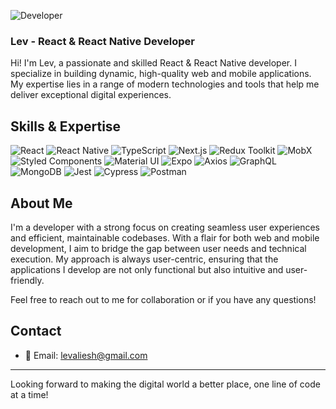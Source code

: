 ![Developer](https://github.com/LevaLiesh/LevaLiesh/assets/157110846/457c95df-b058-42ff-bde1-95f40294d84e)

### Lev - React & React Native Developer

Hi! I'm Lev, a passionate and skilled React & React Native developer. I specialize in building dynamic, high-quality web and mobile applications. My expertise lies in a range of modern technologies and tools that help me deliver exceptional digital experiences.

## Skills & Expertise

![React](https://img.shields.io/badge/React-20232A?style=for-the-badge&logo=react&logoColor=61DAFB)
![React Native](https://img.shields.io/badge/React_Native-20232A?style=for-the-badge&logo=react&logoColor=61DAFB)
![TypeScript](https://img.shields.io/badge/TypeScript-007ACC?style=for-the-badge&logo=typescript&logoColor=white)
![Next.js](https://img.shields.io/badge/Next.js-000000?style=for-the-badge&logo=nextdotjs&logoColor=white)
![Redux Toolkit](https://img.shields.io/badge/Redux_Toolkit-764ABC?style=for-the-badge&logo=redux&logoColor=white)
![MobX](https://img.shields.io/badge/MobX-FF9955?style=for-the-badge&logo=mobx&logoColor=white)
![Styled Components](https://img.shields.io/badge/Styled_Components-DB7093?style=for-the-badge&logo=styled-components&logoColor=white)
![Material UI](https://img.shields.io/badge/Material_UI-0081CB?style=for-the-badge&logo=material-ui&logoColor=white)
![Expo](https://img.shields.io/badge/Expo-1B1F23?style=for-the-badge&logo=expo&logoColor=white)
![Axios](https://img.shields.io/badge/Axios-5A29E4?style=for-the-badge&logo=axios&logoColor=white)
![GraphQL](https://img.shields.io/badge/GraphQL-E10098?style=for-the-badge&logo=graphql&logoColor=white)
![MongoDB](https://img.shields.io/badge/MongoDB-47A248?style=for-the-badge&logo=mongodb&logoColor=white)
![Jest](https://img.shields.io/badge/Jest-C21325?style=for-the-badge&logo=jest&logoColor=white)
![Cypress](https://img.shields.io/badge/Cypress-17202C?style=for-the-badge&logo=cypress&logoColor=white)
![Postman](https://img.shields.io/badge/Postman-FF6C37?style=for-the-badge&logo=postman&logoColor=white)

## About Me

I'm a developer with a strong focus on creating seamless user experiences and efficient, maintainable codebases. With a flair for both web and mobile development, I aim to bridge the gap between user needs and technical execution. My approach is always user-centric, ensuring that the applications I develop are not only functional but also intuitive and user-friendly.

Feel free to reach out to me for collaboration or if you have any questions!

## Contact

- 📧 Email: [levaliesh@gmail.com](mailto:levaliesh@gmail.com)

---

Looking forward to making the digital world a better place, one line of code at a time!
